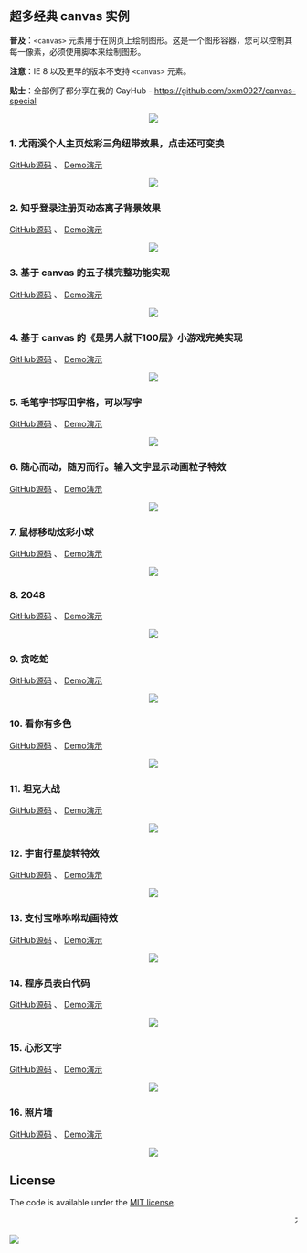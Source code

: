 
## 超多经典 canvas 实例

**普及**：`<canvas>` 元素用于在网页上绘制图形。这是一个图形容器，您可以控制其每一像素，必须使用脚本来绘制图形。

**注意**：IE 8 以及更早的版本不支持 `<canvas>` 元素。

**贴士**：全部例子都分享在我的 GayHub - https://github.com/bxm0927/canvas-special

<p align="center">
  <a href="https://juejin.im/entry/59901e12f265da3e207709b0/detail"><img src="https://badge.juejin.im/entry/59901e12f265da3e207709b0/likes.svg?style=plastic"></a>
</p>

### 1. 尤雨溪个人主页炫彩三角纽带效果，点击还可变换

[GitHub源码](https://github.com/bxm0927/canvas-special) 、 [Demo演示](https://bxm0927.github.io/canvas-special/evan-you/index.html)

<div  align="center">
  <img src="http://oph264zoo.bkt.clouddn.com/17-8-13/13451038.jpg">
</div>

### 2. 知乎登录注册页动态离子背景效果

[GitHub源码](https://github.com/bxm0927/canvas-special) 、 [Demo演示](https://bxm0927.github.io/canvas-special/zhihu/index.html)

<div  align="center">
  <img src="http://oph264zoo.bkt.clouddn.com/17-8-13/46746967.jpg">
</div>

### 3. 基于 canvas 的五子棋完整功能实现

[GitHub源码](https://github.com/bxm0927/canvas-special) 、 [Demo演示](https://bxm0927.github.io/canvas-special/five-chess/index.html)

<div  align="center">
  <img src="http://oph264zoo.bkt.clouddn.com/17-8-13/73389448.jpg">
</div>

### 4. 基于 canvas 的《是男人就下100层》小游戏完美实现

[GitHub源码](https://github.com/bxm0927/canvas-special) 、 [Demo演示](https://bxm0927.github.io/canvas-special/man-down100/index.html)

<div  align="center">
  <img src="http://oph264zoo.bkt.clouddn.com/17-8-13/7179685.jpg">
</div>

### 5. 毛笔字书写田字格，可以写字

[GitHub源码](https://github.com/bxm0927/canvas-special) 、 [Demo演示](https://bxm0927.github.io/canvas-special/brush/index.html)

<div  align="center">
  <img src="http://oph264zoo.bkt.clouddn.com/17-8-13/46818247.jpg">
</div>

### 6. 随心而动，随刃而行。输入文字显示动画粒子特效

[GitHub源码](https://github.com/bxm0927/canvas-special) 、 [Demo演示](https://bxm0927.github.io/canvas-special/side-text/index.html)

<div  align="center">
  <img src="http://oph264zoo.bkt.clouddn.com/17-8-13/63436276.jpg">
</div>

### 7. 鼠标移动炫彩小球

[GitHub源码](https://github.com/bxm0927/canvas-special) 、 [Demo演示](https://bxm0927.github.io/canvas-special/globule/index.html)

<div  align="center">
  <img src="http://oph264zoo.bkt.clouddn.com/17-8-13/75085934.jpg">
</div>


### 8. 2048

[GitHub源码](https://github.com/bxm0927/canvas-special) 、 [Demo演示](https://bxm0927.github.io/canvas-special/game2048/index.html)

<div  align="center">
  <img src="http://oph264zoo.bkt.clouddn.com/17-8-13/62175805.jpg">
</div>

### 9. 贪吃蛇

[GitHub源码](https://github.com/bxm0927/canvas-special) 、 [Demo演示](https://bxm0927.github.io/canvas-special/snake/index.html)

<div  align="center">
  <img src="http://oph264zoo.bkt.clouddn.com/17-8-13/97986004.jpg">
</div>

### 10. 看你有多色

[GitHub源码](https://github.com/bxm0927/canvas-special) 、 [Demo演示](https://bxm0927.github.io/canvas-special/look-def-color/index.html)

<div  align="center">
  <img src="http://oph264zoo.bkt.clouddn.com/17-8-13/52916235.jpg">
</div>

### 11. 坦克大战

[GitHub源码](https://github.com/bxm0927/canvas-special) 、 [Demo演示](https://bxm0927.github.io/canvas-special/tank/index.html)

<div  align="center">
  <img src="http://oph264zoo.bkt.clouddn.com/17-8-13/61788877.jpg">
</div>

### 12. 宇宙行星旋转特效

[GitHub源码](https://github.com/bxm0927/canvas-special) 、 [Demo演示](https://bxm0927.github.io/canvas-special/universe/index.html)

<div  align="center">
  <img src="http://oph264zoo.bkt.clouddn.com/17-8-13/42596452.jpg">
</div>

### 13. 支付宝咻咻咻动画特效

[GitHub源码](https://github.com/bxm0927/canvas-special) 、 [Demo演示](https://bxm0927.github.io/canvas-special/alipay/index.html)

<div  align="center">
  <img src="http://oph264zoo.bkt.clouddn.com/17-8-13/89320322.jpg">
</div>

### 14. 程序员表白代码

[GitHub源码](https://github.com/bxm0927/canvas-special) 、 [Demo演示](https://bxm0927.github.io/canvas-special/love-time/index.html)

<div  align="center">
  <img src="http://oph264zoo.bkt.clouddn.com/17-8-13/58827874.jpg">
</div>

### 15. 心形文字

[GitHub源码](https://github.com/bxm0927/canvas-special) 、 [Demo演示](https://bxm0927.github.io/canvas-special/heart/index.html)

<div  align="center">
  <img src="http://oph264zoo.bkt.clouddn.com/17-8-13/10558210.jpg">
</div>

### 16. 照片墙

[GitHub源码](https://github.com/bxm0927/canvas-special) 、 [Demo演示](https://bxm0927.github.io/canvas-special/photo-wall/index.html)

<div  align="center">
  <img src="http://oph264zoo.bkt.clouddn.com/17-8-13/44601791.jpg">
</div>


## License

The code is available under the [MIT license](https://opensource.org/licenses/MIT).

<marquee>不断更新，欢迎补充！</marquee>

![](http://oph264zoo.bkt.clouddn.com/17-8-11/10545126.jpg)
